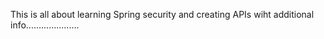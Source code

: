 This is all about learning Spring security and creating APIs
wiht additional info.....................
